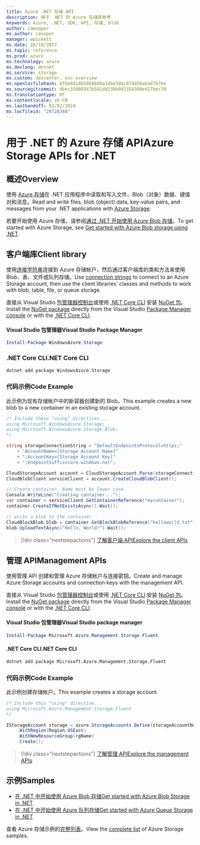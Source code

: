 ```yaml
---
title: Azure .NET 存储 API
description: 用于 .NET 的 Azure 存储库参考
keywords: Azure, .NET, SDK, API, 存储, blob
author: camsoper
ms.author: casoper
manager: wpickett
ms.date: 10/19/2017
ms.topic: reference
ms.prod: azure
ms.technology: azure
ms.devlang: dotnet
ms.service: storage
ms.custom: devcenter, svc-overview
ms.openlocfilehash: 8f6e0414b54698d0a1dbe3d4c074456a6ad7b7be
ms.sourcegitcommit: dbec35008347b581dd238b882354300e427bec70
ms.translationtype: HT
ms.contentlocale: zh-CN
ms.lasthandoff: 03/02/2018
ms.locfileid: "29728348"
---
```

# <a name="azure-storage-apis-for-net"></a><span data-ttu-id="28199-104">用于 .NET 的 Azure 存储 API</span><span class="sxs-lookup"><span data-stu-id="28199-104">Azure Storage APIs for .NET</span></span>

## <a name="overview"></a><span data-ttu-id="28199-105">概述</span><span class="sxs-lookup"><span data-stu-id="28199-105">Overview</span></span>

<span data-ttu-id="28199-106">使用 [Azure 存储](https://review.docs.microsoft.com/azure/storage/storage-introduction)在 .NET 应用程序中读取和写入文件、Blob（对象）数据、键值对和消息。</span><span class="sxs-lookup"><span data-stu-id="28199-106">Read and write files, blob (object) data, key-value pairs, and messages from your .NET applications with [Azure Storage](https://review.docs.microsoft.com/azure/storage/storage-introduction).</span></span>

<span data-ttu-id="28199-107">若要开始使用 Azure 存储，请参阅[通过 .NET 开始使用 Azure Blob 存储](/azure/storage/storage-dotnet-how-to-use-blobs)。</span><span class="sxs-lookup"><span data-stu-id="28199-107">To get started with Azure Storage, see [Get started with Azure Blob storage using .NET](/azure/storage/storage-dotnet-how-to-use-blobs).</span></span>

## <a name="client-library"></a><span data-ttu-id="28199-108">客户端库</span><span class="sxs-lookup"><span data-stu-id="28199-108">Client library</span></span>

<span data-ttu-id="28199-109">使用[连接字符串](/azure/storage/storage-create-storage-account#manage-your-storage-account)连接到 Azure 存储帐户，然后通过客户端库的类和方法来使用 Blob、表、文件或队列存储。</span><span class="sxs-lookup"><span data-stu-id="28199-109">Use [connection strings](/azure/storage/storage-create-storage-account#manage-your-storage-account) to connect to an Azure Storage account, then use the client libraries' classes and methods to work with blob, table, file, or queue storage.</span></span>

<span data-ttu-id="28199-110">直接从 Visual Studio [包管理器控制台][PackageManager]或使用 [.NET Core CLI][DotNetCLI] 安装 [NuGet 包](https://www.nuget.org/packages/WindowsAzure.Storage)。</span><span class="sxs-lookup"><span data-stu-id="28199-110">Install the [NuGet package](https://www.nuget.org/packages/WindowsAzure.Storage) directly from the Visual Studio [Package Manager console][PackageManager] or with the [.NET Core CLI][DotNetCLI].</span></span>

#### <a name="visual-studio-package-manager"></a><span data-ttu-id="28199-111">Visual Studio 包管理器</span><span class="sxs-lookup"><span data-stu-id="28199-111">Visual Studio Package Manager</span></span>

```powershell
Install-Package WindowsAzure.Storage
```

### <a name="net-core-cli"></a><span data-ttu-id="28199-112">.NET Core CLI</span><span class="sxs-lookup"><span data-stu-id="28199-112">.NET Core CLI</span></span>

```bash
dotnet add package WindowsAzure.Storage
```

### <a name="code-example"></a><span data-ttu-id="28199-113">代码示例</span><span class="sxs-lookup"><span data-stu-id="28199-113">Code Example</span></span>

<span data-ttu-id="28199-114">此示例为现有存储帐户中的新容器创建新的 Blob。</span><span class="sxs-lookup"><span data-stu-id="28199-114">This example creates a new blob to a new container in an existing storage account.</span></span>

```csharp
/* Include these "using" directives...
using Microsoft.WindowsAzure.Storage;
using Microsoft.WindowsAzure.Storage.Blob;
*/

string storageConnectionString = "DefaultEndpointsProtocol=https;"
    + "AccountName=[Storage Account Name]"
    + ";AccountKey=[Storage Account Key]"
    + ";EndpointSuffix=core.windows.net";

CloudStorageAccount account = CloudStorageAccount.Parse(storageConnectionString);
CloudBlobClient serviceClient = account.CreateCloudBlobClient();

// Create container. Name must be lower case.
Console.WriteLine("Creating container...");
var container = serviceClient.GetContainerReference("mycontainer");
container.CreateIfNotExistsAsync().Wait();

// write a blob to the container
CloudBlockBlob blob = container.GetBlockBlobReference("helloworld.txt");
blob.UploadTextAsync("Hello, World!").Wait();
```

> [!div class="nextstepactions"]
> [<span data-ttu-id="28199-115">了解客户端 API</span><span class="sxs-lookup"><span data-stu-id="28199-115">Explore the client APIs</span></span>](/dotnet/api/overview/azure/storage/client)

## <a name="management-apis"></a><span data-ttu-id="28199-116">管理 API</span><span class="sxs-lookup"><span data-stu-id="28199-116">Management APIs</span></span>

<span data-ttu-id="28199-117">使用管理 API 创建和管理 Azure 存储帐户与连接密钥。</span><span class="sxs-lookup"><span data-stu-id="28199-117">Create and manage Azure Storage accounts and connection keys with the management API.</span></span>

<span data-ttu-id="28199-118">直接从 Visual Studio [包管理器控制台][PackageManager]或使用 [.NET Core CLI][DotNetCLI] 安装 [NuGet 包](https://www.nuget.org/packages/Microsoft.Azure.Management.Storage.Fluent)。</span><span class="sxs-lookup"><span data-stu-id="28199-118">Install the [NuGet package](https://www.nuget.org/packages/Microsoft.Azure.Management.Storage.Fluent) directly from the Visual Studio [Package Manager console][PackageManager] or with the [.NET Core CLI][DotNetCLI].</span></span>

#### <a name="visual-studio-package-manager"></a><span data-ttu-id="28199-119">Visual Studio 包管理器</span><span class="sxs-lookup"><span data-stu-id="28199-119">Visual Studio package manager</span></span>

```powershell
Install-Package Microsoft.Azure.Management.Storage.Fluent
```

#### <a name="net-core-cli"></a><span data-ttu-id="28199-120">.NET Core CLI</span><span class="sxs-lookup"><span data-stu-id="28199-120">.NET Core CLI</span></span>

````bash
dotnet add package Microsoft.Azure.Management.Storage.Fluent
````

### <a name="code-example"></a><span data-ttu-id="28199-121">代码示例</span><span class="sxs-lookup"><span data-stu-id="28199-121">Code Example</span></span>

<span data-ttu-id="28199-122">此示例创建存储帐户。</span><span class="sxs-lookup"><span data-stu-id="28199-122">This example creates a storage account.</span></span>

```csharp
/* Include this "using" directive...
using Microsoft.Azure.Management.Storage.Fluent
*/

IStorageAccount storage = azure.StorageAccounts.Define(storageAccountName)
    .WithRegion(Region.USEast)
    .WithNewResourceGroup(rgName)
    .Create();
```

> [!div class="nextstepactions"]
> [<span data-ttu-id="28199-123">了解管理 API</span><span class="sxs-lookup"><span data-stu-id="28199-123">Explore the management APIs</span></span>](/dotnet/api/overview/azure/storage/management)

## <a name="samples"></a><span data-ttu-id="28199-124">示例</span><span class="sxs-lookup"><span data-stu-id="28199-124">Samples</span></span>

* [<span data-ttu-id="28199-125">在 .NET 中开始使用 Azure Blob 存储</span><span class="sxs-lookup"><span data-stu-id="28199-125">Get started with Azure Blob Storage in .NET</span></span>](https://azure.microsoft.com/resources/samples/storage-blob-dotnet-getting-started/) 
* [<span data-ttu-id="28199-126">在 .NET 中开始使用 Azure 队列存储</span><span class="sxs-lookup"><span data-stu-id="28199-126">Get started with Azure Queue Storage in .NET</span></span>](https://azure.microsoft.com/resources/samples/storage-queue-dotnet-getting-started/)

<span data-ttu-id="28199-127">查看 Azure 存储示例的[完整列表](https://azure.microsoft.com/resources/samples/?platform=dotnet&term=storage)。</span><span class="sxs-lookup"><span data-stu-id="28199-127">View the [complete list](https://azure.microsoft.com/resources/samples/?platform=dotnet&term=storage) of Azure Storage samples.</span></span>

[PackageManager]: https://docs.microsoft.com/nuget/tools/package-manager-console
[DotNetCLI]: https://docs.microsoft.com/dotnet/core/tools/dotnet-add-package